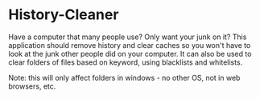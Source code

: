 History-Cleaner
===============

Have a computer that many people use?
Only want your junk on it?
This application should remove history and clear caches so you won't have to look at the junk other people did on your computer.
It can also be used to clear folders of files based on keyword, using blacklists and whitelists.  

Note: this will only affect folders in windows - no other OS, not in web browsers, etc.
